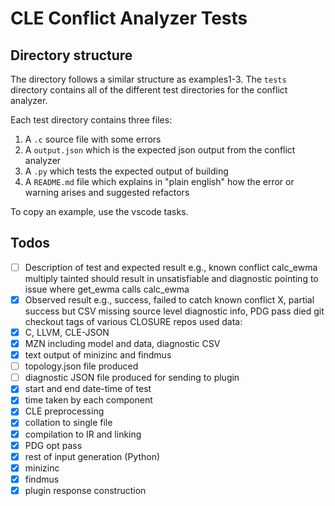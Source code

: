 # CLE Conflict Analyzer Tests

## Directory structure

The directory follows a similar structure as examples1-3. The `tests` directory
contains all of the different test directories for the conflict analyzer.

Each test directory contains three files:
1. A `.c` source file with some errors
2. A `output.json` which is the expected json output from the conflict analyzer
3. A `.py` which tests the expected output of building 
3. A `README.md` file which explains in "plain english" how the error or warning arises
    and suggested refactors

To copy an example, use the vscode tasks.

## Todos

- [ ] Description of test and expected result
e.g., known conflict calc_ewma multiply tainted should result in unsatisfiable and diagnostic pointing to issue where get_ewma calls calc_ewma 
- [x] Observed result
e.g., success, failed to catch known conflict X, partial success but CSV missing source level diagnostic info, PDG pass died
git checkout tags of various CLOSURE repos used
data:
- [x] C, LLVM, CLE-JSON
- [x] MZN including model and data, diagnostic CSV
- [x] text output of minizinc and findmus
- [ ] topology.json file produced
- [ ] diagnostic JSON file produced for sending to plugin
- [x] start and end date-time of test
- [x] time taken by each component
- [x] CLE preprocessing
- [x] collation to single file 
- [x] compilation to IR and linking
- [x] PDG opt pass
- [x] rest of input generation (Python)
- [x] minizinc
- [x] findmus
- [x] plugin response construction